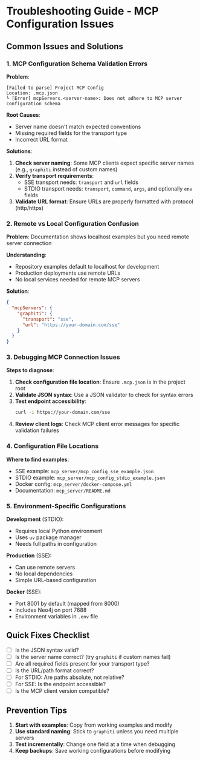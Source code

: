 # Troubleshooting Guide - MCP Configuration Issues

## Common Issues and Solutions

### 1. MCP Configuration Schema Validation Errors

**Problem**: 
```
[Failed to parse] Project MCP Config
Location: .mcp.json
└ [Error] mcpServers.<server-name>: Does not adhere to MCP server configuration schema
```

**Root Causes**:
- Server name doesn't match expected conventions
- Missing required fields for the transport type
- Incorrect URL format

**Solutions**:
1. **Check server naming**: Some MCP clients expect specific server names (e.g., `graphiti` instead of custom names)
2. **Verify transport requirements**:
   - SSE transport needs: `transport` and `url` fields
   - STDIO transport needs: `transport`, `command`, `args`, and optionally `env` fields
3. **Validate URL format**: Ensure URLs are properly formatted with protocol (http/https)

### 2. Remote vs Local Configuration Confusion

**Problem**: Documentation shows localhost examples but you need remote server connection

**Understanding**:
- Repository examples default to localhost for development
- Production deployments use remote URLs
- No local services needed for remote MCP servers

**Solution**:
```json
{
  "mcpServers": {
    "graphiti": {
      "transport": "sse",
      "url": "https://your-domain.com/sse"
    }
  }
}
```

### 3. Debugging MCP Connection Issues

**Steps to diagnose**:
1. **Check configuration file location**: Ensure `.mcp.json` is in the project root
2. **Validate JSON syntax**: Use a JSON validator to check for syntax errors
3. **Test endpoint accessibility**: 
   ```bash
   curl -i https://your-domain.com/sse
   ```
4. **Review client logs**: Check MCP client error messages for specific validation failures

### 4. Configuration File Locations

**Where to find examples**:
- SSE example: `mcp_server/mcp_config_sse_example.json`
- STDIO example: `mcp_server/mcp_config_stdio_example.json`
- Docker config: `mcp_server/docker-compose.yml`
- Documentation: `mcp_server/README.md`

### 5. Environment-Specific Configurations

**Development** (STDIO):
- Requires local Python environment
- Uses `uv` package manager
- Needs full paths in configuration

**Production** (SSE):
- Can use remote servers
- No local dependencies
- Simple URL-based configuration

**Docker** (SSE):
- Port 8001 by default (mapped from 8000)
- Includes Neo4j on port 7688
- Environment variables in `.env` file

## Quick Fixes Checklist

- [ ] Is the JSON syntax valid?
- [ ] Is the server name correct? (try `graphiti` if custom names fail)
- [ ] Are all required fields present for your transport type?
- [ ] Is the URL/path format correct?
- [ ] For STDIO: Are paths absolute, not relative?
- [ ] For SSE: Is the endpoint accessible?
- [ ] Is the MCP client version compatible?

## Prevention Tips

1. **Start with examples**: Copy from working examples and modify
2. **Use standard naming**: Stick to `graphiti` unless you need multiple servers
3. **Test incrementally**: Change one field at a time when debugging
4. **Keep backups**: Save working configurations before modifying